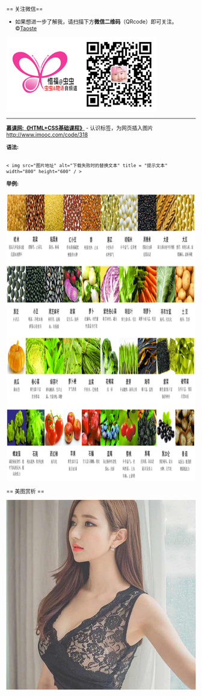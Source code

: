 == 关注微信==

- 如果想进一步了解我，请扫描下方<B>微信二维码</B>（QRcode）即可关注。
&copy;[Taoste](https://zh.wikipedia.org/wiki/User:Taoste)

<img src="/images/choong-logo.png" width="200" height="200"><img src="/images/qrcode.jpg" width="200" height="200">

----------------

<B>[慕课网:《HTML+CSS基础课程》](http://www.imooc.com/learn/9) </B>- 认识<img>标签，为网页插入图片 http://www.imooc.com/code/318

<p><B>语法:</B></p>
<pre><code>
< img src="图片地址" alt="下载失败时的替换文本" title = "提示文本"  width="800" height="600" / >
</code></pre>

<p><B>举例:</B></p>
<img src="./images/shengshi.png" alt="shengshi" title = "shengshi"  width="1024" height="768" /> 

== 美图赏析 ==

<img src="/images/mm.jpg"/>
